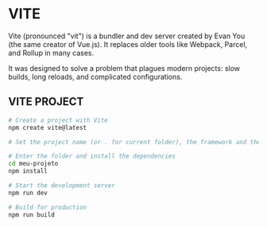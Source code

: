 # VITE

Vite (pronounced "vit") is a bundler and dev server created by Evan You (the same creator of Vue.js). It replaces older tools like Webpack, Parcel, and Rollup in many cases.

It was designed to solve a problem that plagues modern projects: slow builds, long reloads, and complicated configurations.

## VITE PROJECT

```bash
# Create a project with Vite
npm create vite@latest

# Set the project name (or . for current folder), the framework and the variant

# Enter the folder and install the dependencies
cd meu-projeto
npm install

# Start the development server
npm run dev

# Build for production
npm run build
```
